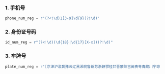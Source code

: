 
### 1. 手机号

```py
phone_num_reg = r"(?<!\d)1[3-9]\d{9}(?!\d)"
```

### 2. 身份证号码

```py
id_num_reg = r"(?<!\d)(\d{18}|\d{17}[X-x])(?!\d)"
```

### 3. 车牌号

```py
plate_num_reg = r"[京津沪渝冀豫云辽黑湘皖鲁新苏浙赣鄂桂甘晋蒙陕吉闽贵粤青藏川宁琼使领]\s?[A-HJ-NP-Z]\s?[A-HJ-NP-Z0-9]{4,6}[A-HJ-NP-Z0-9挂学警港澳]"
```
